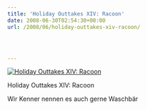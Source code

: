 ```yaml
---
title: 'Holiday Outtakes XIV: Racoon'
date: 2008-06-30T02:54:30+00:00
url: /2008/06/holiday-outtakes-xiv-racoon/




---
```

<div class="flickr">
  <a href="http://www.flickr.com/photos/schreibblogade/2625389646/" title="Holiday Outtakes XIV: Racoon"><img src="//farm4.static.flickr.com/3203/2625389646_3eb56c32df.jpg" alt="Holiday Outtakes XIV: Racoon" /></a></p>

  <p>
    Holiday Outtakes <span class="caps">XIV</span>: Racoon
  </p>
</div>

Wir Kenner nennen es auch gerne Waschbär
